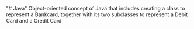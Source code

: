 "# Java" 
Object-oriented concept of Java that includes creating a class to represent a Bankcard, together with its two subclasses to represent a Debit Card and a Credit Card